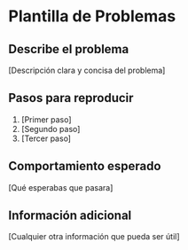 # Plantilla de Problemas

## Describe el problema

[Descripción clara y concisa del problema]

## Pasos para reproducir

1. [Primer paso]
2. [Segundo paso]
3. [Tercer paso]

## Comportamiento esperado

[Qué esperabas que pasara]

## Información adicional

[Cualquier otra información que pueda ser útil]